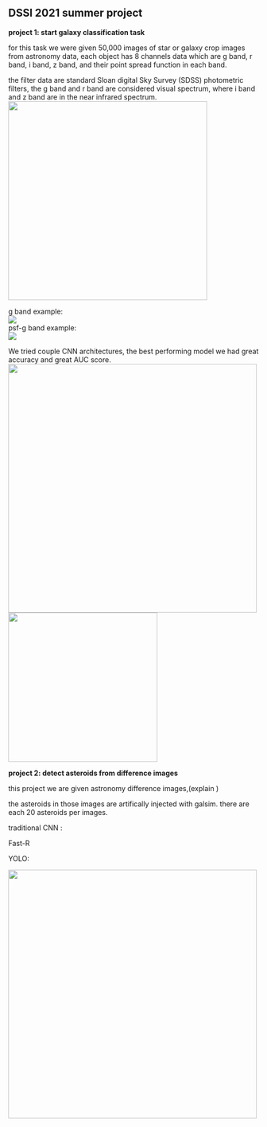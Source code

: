## DSSI 2021 summer project <br>

**project 1: start galaxy classification task**<br>

for this task we were given 50,000 images of star or galaxy crop images from astronomy data, each object has 8 channels data which are g band, r band, i band, z band, and their point spread function in each band. <br>

the filter data are standard Sloan digital Sky Survey (SDSS) photometric filters, the g band and r band are considered visual spectrum, where i band and z band are in the near infrared spectrum.<br>
<img src="https://github.com/ethanahlquist/DSSI_Asteroid_Object_Detection/blob/main/img/SDSS.jpg" width="400">


g band example: <br>
![](https://github.com/ethanahlquist/DSSI_Asteroid_Object_Detection/blob/main/img/g.png)<br>
psf-g band example: <br>
![](https://github.com/ethanahlquist/DSSI_Asteroid_Object_Detection/blob/main/img/psfg.png)<br>

We tried couple CNN architectures, the best performing model we had great accuracy and great AUC score.<br>
<img src="https://github.com/ethanahlquist/DSSI_Asteroid_Object_Detection/blob/main/img/cnn_elyssa_model.PNG" width="500"><br>
<img src="https://github.com/ethanahlquist/DSSI_Asteroid_Object_Detection/blob/main/img/confusion_matrix.png" width="300"><br>



**project 2: detect asteroids from difference images**<br>

this project we are given astronomy difference images,(explain )<br>

the asteroids in those images are artifically injected with galsim. there are each 20 asteroids per images. <br>


traditional CNN : 

Fast-R

YOLO: 


<img src="https://github.com/ethanahlquist/DSSI_Asteroid_Object_Detection/blob/main/Joe/result/result17.png" width="500"><br>

